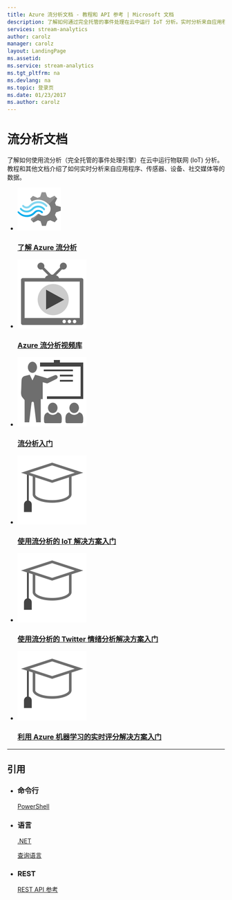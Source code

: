 ```yaml
---
title: Azure 流分析文档 - 教程和 API 参考 | Microsoft 文档
description: 了解如何通过完全托管的事件处理在云中运行 IoT 分析。实时分析来自应用程序、传感器和设备等的数据。
services: stream-analytics
author: carolz
manager: carolz
layout: LandingPage
ms.assetid: 
ms.service: stream-analytics
ms.tgt_pltfrm: na
ms.devlang: na
ms.topic: 登录页
ms.date: 01/23/2017
ms.author: carolz
---
```


# 流分析文档

了解如何使用流分析（完全托管的事件处理引擎）在云中运行物联网 (IoT) 分析。教程和其他文档介绍了如何实时分析来自应用程序、传感器、设备、社交媒体等的数据。

<ul class="panelContent cardsFTitle">
     <li><a href="/mooncaketest/articles/stream-analytics/stream-analytics-introduction">
<div class="cardSize">
            <div class="cardPadding">
                <div class="card">
                    <div class="cardImageOuter">
                        <div class="cardImage"><img src="media/index/stream-analytics.svg" alt="" /></div>
                    </div>
                    <div class="cardText">
                        <h3>了解 Azure 流分析</h3>
                    </div>
                </div>
            </div>
        </div></a>
</li>
     <li><a href="https://azure.microsoft.com/documentation/videos/index/?services=stream-analytics">
<div class="cardSize">
            <div class="cardPadding">
                <div class="card">
                    <div class="cardImageOuter">
                        <div class="cardImage"><img src="media/index/video-library.svg" alt="" /></div>
                    </div>
                    <div class="cardText">
                        <h3>Azure 流分析视频库</h3>
                    </div>
                </div>
            </div>
        </div></a>
</li>
    <li><a href="/mooncaketest/articles/Stream-Analytics/">
<div class="cardSize">
            <div class="cardPadding">
                <div class="card">
                    <div class="cardImageOuter">
                        <div class="cardImage"><img src="media/index/get-started.svg" alt="" /></div>
                    </div>
                    <div class="cardText">
                        <h3>流分析入门</h3>
                    </div>
                </div>
            </div>
        </div></a>
</li>
     <li><a href="/mooncaketest/articles/Stream-Analytics/stream-analytics-build-an-iot-solution-using-stream-analytics">
<div class="cardSize">
            <div class="cardPadding">
                <div class="card">
                    <div class="cardImageOuter">
                        <div class="cardImage"><img src="media/index/tutorial.svg" alt="" /></div>
                    </div>
                    <div class="cardText">
                        <h3>使用流分析的 IoT 解决方案入门</h3>
                    </div>
                </div>
            </div>
        </div></a>
</li>
     <li><a href="/mooncaketest/articles/Stream-Analytics/stream-analytics-twitter-sentiment-analysis-trends">
<div class="cardSize">
            <div class="cardPadding">
                <div class="card">
                    <div class="cardImageOuter">
                        <div class="cardImage"><img src="media/index/tutorial.svg" alt="" /></div>
                    </div>
                    <div class="cardText">
                        <h3>使用流分析的 Twitter 情绪分析解决方案入门</h3>
                    </div>
                </div>
            </div>
        </div></a>
</li>
     <li><a href="/mooncaketest/articles/Stream-Analytics/stream-analytics-machine-learning-integration-tutorial">
<div class="cardSize">
            <div class="cardPadding">
                <div class="card">
                    <div class="cardImageOuter">
                        <div class="cardImage"><img src="media/index/tutorial.svg" alt="" /></div>
                    </div>
                    <div class="cardText">
                        <h3>利用 Azure 机器学习的实时评分解决方案入门</h3>
                    </div>
                </div>
            </div>
        </div></a>
</li>
</ul>

---

<h2>引用</h2>
<ul class="panelContent cardsW">
    <li>
        <div class="cardSize">
            <div class="cardPadding">
                <div class="card">
                    <div class="cardText">
                        <h3>命令行</h3>
                        <p><a href="https://docs.microsoft.com/powershell/resourcemanager/azurerm.streamanalytics/v2.3.0/azurerm.streamanalytics">PowerShell</a></p>
                    </div>
                </div>
            </div>
        </div>
    </li>
    <li>
        <div class="cardSize">
            <div class="cardPadding">
                <div class="card">
                    <div class="cardText">
                        <h3>语言</h3>
                        <p><a href="/dotnet/api/streamanalytics.tests.operationtests">.NET</a></p>
                        <p><a href="https://msdn.microsoft.com/zh-cn/library/mooncaketest/articles/dn834998">查询语言</a></p>
                    </div>
                </div>
            </div>
        </div>
    </li>
    <li>
        <div class="cardSize">
            <div class="cardPadding">
                <div class="card">
                    <div class="cardText">
                        <h3>REST</h3>
                        <p><a href="https://docs.microsoft.com/rest/api/streamanalytics">REST API 参考</a></p>
                    </div>
                </div>
            </div>
        </div>
    </li>
</ul>

<!---HONumber=Mooncake_0306_2017-->